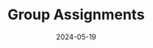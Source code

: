 ---
title: 'Group Assignments'
date: 2024-05-19
type: landing

design:
  spacing: '5rem'

sections:
  - block: markdown
    content:
      title: Discussion Posts
      text: |-
        This section contains the group assignments I was tasked with completing in IST110.

        ## Virtual Information Treasure Hunt
        For this assignment, we were tasked with locating an academic article through the PSU Library database that explores the impact of information overload on decision-making. After selecting an article, we were asked to summarize its key points and share our findings with our group.

        Communicating with my group members was a challenge in this project that lead to us submitting the assignment late. However, I learned from this experience and improved communication in my later group assignments.
        [Download this assignment](/uploads/virtual-info-treasure-hunt.pdf)

        ## Exploring Open Source Intelligence (OSINT)
        In this group assignment, we explored different types of OSINT and their real world applications.

        Throughout my research, I focused on signals intelligence, which involves the collection of foreign intelligence through the interception of communications and electronic signals. Overall, this was an informative assignment since I was not aware of all of the intelligence collection metjods.
        [Download this assignment](/uploads/intro-to-osint.pdf)

        ## Infographic on a Security Concept
        In this assignment, my group collaboratively designed an inforgraphic that explained a security concept of our choice. We chose account security.

        Within this project, I learned that delegation is essential to group work. We delegated research across two of our group members, and the third group member was responsible for creating the infographic. This led to us working collaboratively and submitting the assignment in a timeline manner.
        [Download this assignment](/uploads/security-infographic.pdf)
    design:
      columns: '1'
---